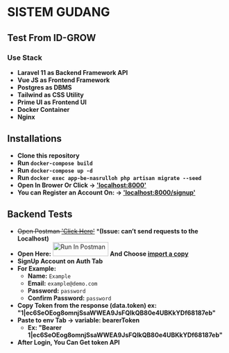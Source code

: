 # SISTEM GUDANG
## Test From ID-GROW
### Use Stack
- **Laravel 11 as Backend Framework API**
- **Vue JS as Frontend Framework**
- **Postgres as DBMS**
- **Tailwind as CSS Utility**
- **Prime UI as Frontend UI**
- **Docker Container**
- **Nginx**

## Installations
- **Clone this repository**
- **Run `docker-compose build`**
- **Run `docker-compose up -d`**
- **Run `docker exec app-be-nasrulloh php artisan migrate --seed`**
- **Open In Brower Or Click -> ['localhost:8000'](http://localhost:8000)**
- **You can Register an Account On: -> ['localhost:8000/signup'](http://localhost:8000/signup)**


## Backend Tests
- ~~Open Postman ['Click Here'](https://www.postman.com/satellite-specialist-33117715/workspace/test-muhammad-nasrulloh/collection/30824227-9ba35438-add0-4211-ad95-e8c7a81192bc?action=share&creator=30824227)~~ ***(Issue: can’t send requests to the Localhost)**
- **Open Here:** [<img src="https://run.pstmn.io/button.svg" alt="Run In Postman" style="width: 128px; height: 32px;">](https://god.gw.postman.com/run-collection/30824227-9ba35438-add0-4211-ad95-e8c7a81192bc?action=collection%2Ffork&source=rip_markdown&collection-url=entityId%3D30824227-9ba35438-add0-4211-ad95-e8c7a81192bc%26entityType%3Dcollection%26workspaceId%3D4a395420-f9e6-402f-8703-810890b1988d) **And Choose <ins>import a copy</ins>**
- **SignUp Account on Auth Tab**
- **For Example:**
  - **Name:** `Example`
  - **Email:** `example@demo.com`
  - **Password:** `password`
  - **Confirm Password:** `password`
- **Copy Token from the response (data.token) ex: "1|ec6SeOEog8omnjSsaWWEA9JsFQIkQB80e4UBKkYDf68187eb"**
- **Paste to env Tab -> variable: bearerToken**
  - **Ex: "Bearer 1|ec6SeOEog8omnjSsaWWEA9JsFQIkQB80e4UBKkYDf68187eb"**
- **After Login, You Can Get token API**